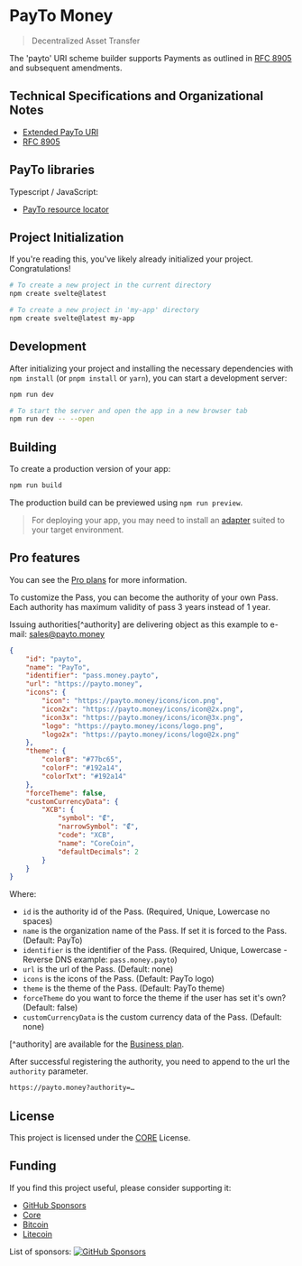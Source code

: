 # PayTo Money

> Decentralized Asset Transfer

The 'payto' URI scheme builder supports Payments as outlined in [RFC 8905](https://datatracker.ietf.org/doc/rfc8905/) and subsequent amendments.

## Technical Specifications and Organizational Notes

- [Extended PayTo URI](docs/scheme.md)
- [RFC 8905](https://datatracker.ietf.org/doc/rfc8905/)

## PayTo libraries

Typescript / JavaScript:

- [PayTo resource locator](https://github.com/core-laboratories/payto-rl)

## Project Initialization

If you're reading this, you've likely already initialized your project. Congratulations!

```bash
# To create a new project in the current directory
npm create svelte@latest

# To create a new project in 'my-app' directory
npm create svelte@latest my-app
```

## Development

After initializing your project and installing the necessary dependencies with `npm install` (or `pnpm install` or `yarn`), you can start a development server:

```bash
npm run dev

# To start the server and open the app in a new browser tab
npm run dev -- --open
```

## Building

To create a production version of your app:

```bash
npm run build
```

The production build can be previewed using `npm run preview`.

> For deploying your app, you may need to install an [adapter](https://kit.svelte.dev/docs/adapters) suited to your target environment.

## Pro features

You can see the [Pro plans](https://payto.money/pro) for more information.

To customize the Pass, you can become the authority of your own Pass. Each authority has maximum validity of pass 3 years instead of 1 year.

Issuing authorities[^authority] are delivering object as this example to e-mail: [sales@payto.money](mailto:sales@payto.money?subject=PayTo%20Authority%20Request)

```json
{
    "id": "payto",
    "name": "PayTo",
    "identifier": "pass.money.payto",
    "url": "https://payto.money",
    "icons": {
        "icon": "https://payto.money/icons/icon.png",
        "icon2x": "https://payto.money/icons/icon@2x.png",
        "icon3x": "https://payto.money/icons/icon@3x.png",
        "logo": "https://payto.money/icons/logo.png",
        "logo2x": "https://payto.money/icons/logo@2x.png"
    },
    "theme": {
        "colorB": "#77bc65",
        "colorF": "#192a14",
        "colorTxt": "#192a14"
    },
    "forceTheme": false,
    "customCurrencyData": {
        "XCB": {
            "symbol": "₡",
            "narrowSymbol": "₡",
            "code": "XCB",
            "name": "CoreCoin",
            "defaultDecimals": 2
        }
    }
}
```

Where:

- `id` is the authority id of the Pass. (Required, Unique, Lowercase no spaces)
- `name` is the organization name of the Pass. If set it is forced to the Pass. (Default: PayTo)
- `identifier` is the identifier of the Pass. (Required, Unique, Lowercase - Reverse DNS example: `pass.money.payto`)
- `url` is the url of the Pass. (Default: none)
- `icons` is the icons of the Pass. (Default: PayTo logo)
- `theme` is the theme of the Pass. (Default: PayTo theme)
- `forceTheme` do you want to force the theme if the user has set it's own? (Default: false)
- `customCurrencyData` is the custom currency data of the Pass. (Default: none)

[^authority] are available for the [Business plan](https://payto.money/pro).

After successful registering the authority, you need to append to the url the `authority` parameter.

```txt
https://payto.money?authority=…
```

## License

This project is licensed under the [CORE](LICENSE) License.

## Funding

If you find this project useful, please consider supporting it:

- [GitHub Sponsors](https://github.com/sponsors/core-laboratories)
- [Core](https://blockindex.net/address/cb7147879011ea207df5b35a24ca6f0859dcfb145999)
- [Bitcoin](https://www.blockchain.com/explorer/addresses/btc/bc1pd8guxjkr2p6n2kl388fdj2trete9w2fr89xlktdezmcctxvtzm8qsymg0d)
- [Litecoin](https://www.blockchain.com/explorer/addresses/ltc/ltc1ql8dvx0wv0nh2vncpt9j3zqefaehsd25cwp7pfx)

List of sponsors: [![GitHub Sponsors](https://img.shields.io/github/sponsors/core-laboratories)](https://github.com/sponsors/core-laboratories)
